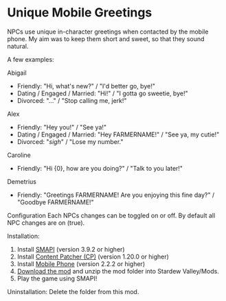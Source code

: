 # Unique Mobile Greetings
NPCs use unique in-character greetings when contacted by the mobile phone. My aim was to keep them short and sweet, so that they sound natural.

A few examples:

Abigail
* Friendly: "Hi, what's new?" / "I'd better go, bye!"
* Dating / Engaged / Married: "Hi!" / "I gotta go sweetie, bye!"
* Divorced: "..." / "Stop calling me, jerk!"

Alex
* Friendly: "Hey you!" / "See ya!"
* Dating / Engaged / Married: "Hey FARMERNAME!" / "See ya, my cutie!"
* Divorced: "*sigh*" / "Lose my number."

Caroline
* Friendly: "Hi {0}, how are you doing?" / "Talk to you later!"

Demetrius
* Friendly: "Greetings FARMERNAME! Are you enjoying this fine day?" / "Goodbye FARMERNAME!"

Configuration
Each NPCs changes can be toggled on or off. By default all NPC changes are on (true).

Installation:
1. Install <a href="https://smapi.io/">SMAPI</a> (version 3.9.2 or higher)
2. Install <a href="https://www.nexusmods.com/stardewvalley/mods/1915">Content Patcher (CP)</a> (version 1.20.0 or higher)
3. Install <a href="https://www.nexusmods.com/stardewvalley/mods/6523">Mobile Phone</a> (version 2.2.2 or higher)
4. <a href="https://github.com/LenneDalben/StardewValleyModsGPL/releases/">Download the mod</a> and unzip the mod folder into Stardew Valley/Mods.
5. Play the game using SMAPI!

Uninstallation:
Delete the folder from this mod.